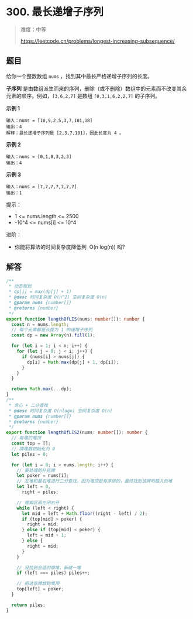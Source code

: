 # 300. 最长递增子序列

> 难度：中等
>
> https://leetcode.cn/problems/longest-increasing-subsequence/

## 题目

给你一个整数数组 `nums` ，找到其中最长严格递增子序列的长度。

**子序列** 是由数组派生而来的序列，删除（或不删除）数组中的元素而不改变其余元素的顺序。例如，`[3,6,2,7]` 是数组 `[0,3,1,6,2,2,7]` 的子序列。

**示例 1**

```
输入：nums = [10,9,2,5,3,7,101,18]
输出：4
解释：最长递增子序列是 [2,3,7,101]，因此长度为 4 。
```

**示例 2**

```
输入：nums = [0,1,0,3,2,3]
输出：4
```

**示例 3**

```
输入：nums = [7,7,7,7,7,7,7]
输出：1
```

提示：

- 1 <= nums.length <= 2500
- -10^4 <= nums[i] <= 10^4

进阶：

- 你能将算法的时间复杂度降低到  O(n log(n)) 吗?

## 解答

```typescript
/**
 * 动态规划
 * dp[i] = max(dp[j] + 1)
 * @desc 时间复杂度 O(n^2) 空间复杂度 O(n)
 * @param nums {number[]}
 * @returns {number}
 */
export function lengthOfLIS(nums: number[]): number {
  const n = nums.length;
  // 每个元素都是长度为 1 的递增子序列
  const dp = new Array(n).fill(1);

  for (let i = 1; i < n; i++) {
    for (let j = 0; j < i; j++) {
      if (nums[i] > nums[j]) {
        dp[i] = Math.max(dp[j] + 1, dp[i]);
      }
    }
  }

  return Math.max(...dp);
}
/**
 * 贪心 + 二分查找
 * @desc 时间复杂度 O(nlogn) 空间复杂度 O(n)
 * @param nums {number[]}
 * @returns {number}
 */
export function lengthOfLIS2(nums: number[]): number {
  // 每堆的堆顶
  const top = [];
  // 牌堆数初始化为 0
  let piles = 0;

  for (let i = 0; i < nums.length; i++) {
    // 要处理的扑克牌
    let poker = nums[i];
    // 左堆和最右堆进行二分查找，因为堆顶是有序排的，最终找到该牌哟插入的堆
    let left = 0,
      right = piles;

    // 搜索区间左闭右开
    while (left < right) {
      let mid = left + Math.floor((right - left) / 2);
      if (top[mid] > poker) {
        right = mid;
      } else if (top[mid] < poker) {
        left = mid + 1;
      } else {
        right = mid;
      }
    }

    // 没找到合适的牌堆，新建一堆
    if (left === piles) piles++;

    // 把这张牌放到堆顶
    top[left] = poker;
  }

  return piles;
}
```
